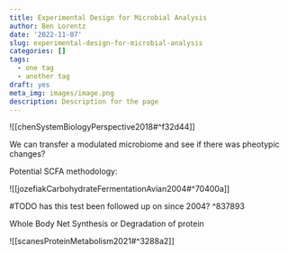 ```yaml
---
title: Experimental Design for Microbial Analysis
author: Ben Lorentz
date: '2022-11-07'
slug: experimental-design-for-microbial-analysis
categories: []
tags:
  - one tag
  - another tag
draft: yes
meta_img: images/image.png
description: Description for the page
---
```


![[chenSystemBiologyPerspective2018#^f32d44]]

We can transfer a modulated microbiome and see if there was pheotypic changes?

Potential SCFA methodology:

![[jozefiakCarbohydrateFermentationAvian2004#^70400a]]

#TODO has this test been followed up on since 2004? ^837893

Whole Body Net Synthesis or Degradation of protein

![[scanesProteinMetabolism2021#^3288a2]]